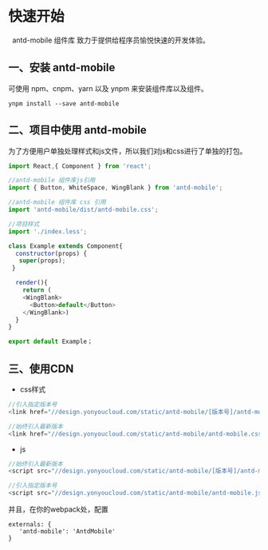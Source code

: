 # 快速开始

&nbsp;&nbsp;antd-mobile 组件库 致力于提供给程序员愉悦快速的开发体验。



## 一、安装 antd-mobile
可使用 npm、cnpm、yarn 以及 ynpm 来安装组件库以及组件。

```
ynpm install --save antd-mobile
```

## 二、项目中使用 antd-mobile

为了方便用户单独处理样式和js文件，所以我们对js和css进行了单独的打包。

```js
import React,{ Component } from 'react';

//antd-mobile 组件库js引用
import { Button, WhiteSpace, WingBlank } from 'antd-mobile';

//antd-mobile 组件库 css 引用
import 'antd-mobile/dist/antd-mobile.css';

//项目样式
import './index.less';

class Example extends Component{
  constructor(props) {
   super(props);
 }

  render(){
    return (
    <WingBlank>
      <Button>default</Button>
    </WingBlank>)
  }
}

export default Example；

```



## 三、使用CDN


- css样式

```js
//引入指定版本号
<link href="//design.yonyoucloud.com/static/antd-mobile/[版本号]/antd-mobile.css">

//始终引入最新版本
<link href="//design.yonyoucloud.com/static/antd-mobile/antd-mobile.css">
```

- js

```js
//始终引入最新版本
<script src="//design.yonyoucloud.com/static/antd-mobile/[版本号]/antd-mobile.js"></script>

//引入指定版本号
<script src="//design.yonyoucloud.com/static/antd-mobile/antd-mobile.js"></script>

```

并且，在你的webpack处，配置

```
externals: {
   'antd-mobile': 'AntdMobile'
}
```
